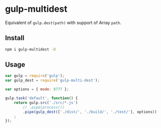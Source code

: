 # gulp-multidest

Equivalent of `gulp.dest(path)` with support of Array `path`.

## Install

```sh
npm i gulp-multidest -D
```

## Usage

```js
var gulp = require('gulp');
var gulp_dest = require('gulp-multi-dest');

var options = { mode: 0777 };

gulp.task('default', function() {
    return gulp.src('./src/*.js')
        // .pipe(process())
        .pipe(gulp_dest(['./dist/', './build/', './test/'], options))
    ;
});
```
